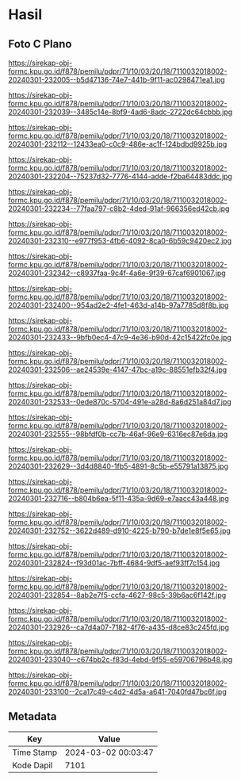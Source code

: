 # Hasil

## Foto C Plano

https://sirekap-obj-formc.kpu.go.id/f878/pemilu/pdpr/71/10/03/20/18/7110032018002-20240301-232005--b5d47136-74e7-441b-9f11-ac0298471ea1.jpg

https://sirekap-obj-formc.kpu.go.id/f878/pemilu/pdpr/71/10/03/20/18/7110032018002-20240301-232039--3485c14e-8bf9-4ad6-8adc-2722dc64cbbb.jpg

https://sirekap-obj-formc.kpu.go.id/f878/pemilu/pdpr/71/10/03/20/18/7110032018002-20240301-232112--12433ea0-c0c9-486e-ac1f-124bdbd9925b.jpg

https://sirekap-obj-formc.kpu.go.id/f878/pemilu/pdpr/71/10/03/20/18/7110032018002-20240301-232204--75237d32-7776-4144-adde-f2ba64483ddc.jpg

https://sirekap-obj-formc.kpu.go.id/f878/pemilu/pdpr/71/10/03/20/18/7110032018002-20240301-232234--77faa797-c8b2-4ded-91af-966356ed42cb.jpg

https://sirekap-obj-formc.kpu.go.id/f878/pemilu/pdpr/71/10/03/20/18/7110032018002-20240301-232310--e977f953-4fb6-4092-8ca0-6b59c9420ec2.jpg

https://sirekap-obj-formc.kpu.go.id/f878/pemilu/pdpr/71/10/03/20/18/7110032018002-20240301-232342--c8937faa-9c4f-4a6e-9f39-67caf6901067.jpg

https://sirekap-obj-formc.kpu.go.id/f878/pemilu/pdpr/71/10/03/20/18/7110032018002-20240301-232400--954ad2e2-4fe1-463d-a14b-97a7785d8f8b.jpg

https://sirekap-obj-formc.kpu.go.id/f878/pemilu/pdpr/71/10/03/20/18/7110032018002-20240301-232433--9bfb0ec4-47c9-4e36-b90d-42c15422fc0e.jpg

https://sirekap-obj-formc.kpu.go.id/f878/pemilu/pdpr/71/10/03/20/18/7110032018002-20240301-232506--ae24539e-4147-47bc-a19c-88551efb32f4.jpg

https://sirekap-obj-formc.kpu.go.id/f878/pemilu/pdpr/71/10/03/20/18/7110032018002-20240301-232533--0ede870c-5704-491e-a28d-8a6d251a84d7.jpg

https://sirekap-obj-formc.kpu.go.id/f878/pemilu/pdpr/71/10/03/20/18/7110032018002-20240301-232555--98bfdf0b-cc7b-46af-96e9-6316ec87e6da.jpg

https://sirekap-obj-formc.kpu.go.id/f878/pemilu/pdpr/71/10/03/20/18/7110032018002-20240301-232629--3d4d8840-1fb5-4891-8c5b-e55791a13875.jpg

https://sirekap-obj-formc.kpu.go.id/f878/pemilu/pdpr/71/10/03/20/18/7110032018002-20240301-232716--b804b6ea-5f11-435a-9d69-e7aacc43a448.jpg

https://sirekap-obj-formc.kpu.go.id/f878/pemilu/pdpr/71/10/03/20/18/7110032018002-20240301-232752--3622d489-d910-4225-b790-b7de1e8f5e65.jpg

https://sirekap-obj-formc.kpu.go.id/f878/pemilu/pdpr/71/10/03/20/18/7110032018002-20240301-232824--f93d01ac-7bff-4684-9df5-aef93ff7c154.jpg

https://sirekap-obj-formc.kpu.go.id/f878/pemilu/pdpr/71/10/03/20/18/7110032018002-20240301-232854--8ab2e7f5-ccfa-4627-98c5-39b6ac6f142f.jpg

https://sirekap-obj-formc.kpu.go.id/f878/pemilu/pdpr/71/10/03/20/18/7110032018002-20240301-232926--ca7d4a07-7182-4f76-a435-d8ce83c245fd.jpg

https://sirekap-obj-formc.kpu.go.id/f878/pemilu/pdpr/71/10/03/20/18/7110032018002-20240301-233040--c674bb2c-f83d-4ebd-9f55-e59706796b48.jpg

https://sirekap-obj-formc.kpu.go.id/f878/pemilu/pdpr/71/10/03/20/18/7110032018002-20240301-233100--2ca17c49-c4d2-4d5a-a641-7040fd47bc6f.jpg


## Metadata

| Key        | Value               |
| ---------- | ------------------- |
| Time Stamp | 2024-03-02 00:03:47 |
| Kode Dapil | 7101                |



